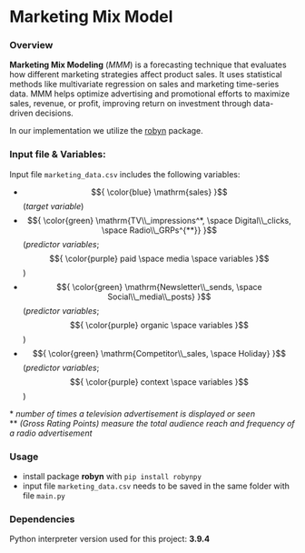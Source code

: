 # Marketing Mix Model
### Overview
__Marketing Mix Modeling__ (_MMM_) is a forecasting technique that evaluates how different marketing strategies affect product sales. It uses statistical methods like multivariate regression on sales and marketing time-series data. MMM helps optimize advertising and promotional efforts to maximize sales, revenue, or profit, improving return on investment through data-driven decisions.

In our implementation we utilize the [robyn](https://pypi.org/project/robynpy/) package.

### Input file & Variables:
Input file ```marketing_data.csv``` includes the following variables:
- $${ \color{blue} \mathrm{sales} }$$ (_target variable_)
- $${ \color{green} \mathrm{TV\\_impressions^*, \space Digital\\_clicks,  \space Radio\\_GRPs^{**}} }$$ (_predictor variables_; $${ \color{purple} paid \space media \space variables }$$)
- $${ \color{green} \mathrm{Newsletter\\_sends, \space Social\\_media\\_posts} }$$ (_predictor variables_; $${ \color{purple} organic \space variables }$$)
- $${ \color{green} \mathrm{Competitor\\_sales, \space Holiday} }$$ (_predictor variables_; $${ \color{purple} context \space variables }$$)

\* _number of times a television advertisement is displayed or seen_  
** _(Gross Rating Points) measure the total audience reach and frequency of a radio advertisement_

### Usage
- install package __robyn__ with ```pip install robynpy```
- input file ```marketing_data.csv``` needs to be saved in the same folder with file ```main.py```

### Dependencies
Python interpreter version used for this project: **3.9.4**
